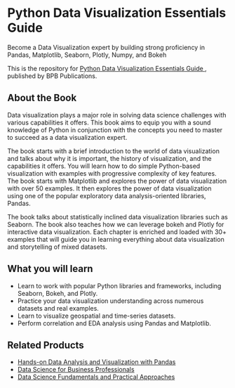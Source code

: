 # Python Data Visualization Essentials Guide 

Become a Data Visualization expert by building strong proficiency in Pandas, Matplotlib, Seaborn, Plotly, Numpy, and Bokeh

This is the repository for [Python Data Visualization Essentials Guide ](https://in.bpbonline.com/products/python-data-visualization-essential-guide?_pos=1&_sid=b519c0ba2&_ss=r), published by BPB Publications.

## About the Book
Data visualization plays a major role in solving data science challenges with various capabilities it offers. This book aims to equip you with a sound knowledge of Python in conjunction with the concepts you need to master to succeed as a data visualization expert.

The book starts with a brief introduction to the world of data visualization and talks about why it is important, the history of visualization, and the capabilities it offers. You will learn how to do simple Python-based visualization with examples with progressive complexity of key features. The book starts with Matplotlib and explores the power of data visualization with over 50 examples. It then explores the power of data visualization using one of the popular exploratory data analysis-oriented libraries, Pandas.

The book talks about statistically inclined data visualization libraries such as Seaborn. The book also teaches how we can leverage bokeh and Plotly for interactive data visualization. Each chapter is enriched and loaded with 30+ examples that will guide you in learning everything about data visualization and storytelling of mixed datasets.

## What you will learn
* Learn to work with popular Python libraries and frameworks, including Seaborn, Bokeh, and Plotly.
* Practice your data visualization understanding across numerous datasets and real examples.
* Learn to visualize geospatial and time-series datasets.
* Perform correlation and EDA analysis using Pandas and Matplotlib.

## Related Products
* [Hands-on Data Analysis and Visualization with Pandas](https://in.bpbonline.com/products/hands-on-data-analysis-and-visualization-with-pandas?_pos=2&_sid=4b49e9155&_ss=r)
* [Data Science for Business Professionals](https://in.bpbonline.com/products/data-science-book-for-business-professionals?_pos=3&_sid=4b49e9155&_ss=r)
* [Data Science Fundamentals and Practical Approaches](https://in.bpbonline.com/products/data-science-python-programming-book-ebook?_pos=4&_sid=4b49e9155&_ss=r)


